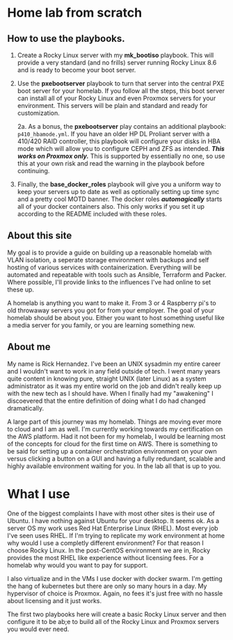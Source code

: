 # Home lab from scratch
## How to use the playbooks.

1. Create a Rocky Linux server with my **mk_bootiso** playbook.  This will provide a very standard (and no frills) server running Rocky Linux 8.6 and is ready to become your boot server.
2.  Use the **pxebootserver** playbook to turn that server into the central PXE boot server for your homelab. If you follow all the steps, this boot server can install all of your Rocky Linux and even Proxmox servers for your environment. This servers will be plain and standard and ready for customization.
    
    2a.  As a bonus, the **pxebootserver** play contains an additional playbook: ```p410_hbamode.yml```. If you have an older HP DL Proliant server with a 410/420 RAID controller, this playbook will configure your disks in HBA mode which will allow you to configure CEPH and ZFS as intended. ***This works on Proxmox only.***  This is supported by essentially no one, so use this at your own risk and read the warning in the playbook before continuing.
3.  Finally, the **base_docker_roles** playbook will give you a uniform way to keep your servers up to date as well as optionally setting up time sync and a pretty cool MOTD banner. The docker roles ***automagically*** starts all of your docker containers also.  This only works if you set it up according to the README included with these roles.

## About this site

My goal is to provide a guide on building up a reasonable homelab with VLAN isolation, a seperate storage environment with backups and self hosting of various services with containerization. Everything will be automated and repeatable with tools such as Ansible, Terraform and Packer. Where possible, I'll provide links to the influences I've had online to set these up.

A homelab is anything you want to make it. From 3 or 4 Raspberry pi's to old throwaway servers you got for from your employer.  The goal of your homelab should be about you.  Either you want to host something useful like a media server for you family, or you are learning something new.

## About me

My name is Rick Hernandez. I've been an UNIX sysadmin my entire career and I wouldn't want to work in any field outside of tech. 
I went many years quite content in knowing pure, straight UNIX (later Linux) as a system administrator as it was my entire world on 
the job and didn't really keep up with the new tech as I should have.  When I finally had my "awakening" I discoevered that the entire definition 
of doing what I do had changed dramatically.

A large part of this journey was my homelab. Things are moving ever more to cloud and I am as well. I'm currently working towards my certification 
on the AWS platform.  Had it not been for my homelab, I would be learning most of the concepts for cloud for the first time on AWS. There is something
to be said for setting up a container orchestration environment on your own versus clicking a button on a GUI and 
having a fully redundant, scalable and highly available environment waiting for you. In the lab all that is up to you.

# What I use

One of the biggest complaints I have with most other sites is their use of Ubuntu. I have nothing against Ubuntu for your desktop. It seems ok. As a server OS my work uses Red Hat Enterprise Linux (RHEL). Most every job I've seen uses RHEL. If I'm trying to replicate my work environment at home why would I use a completly different environment?  For that reason I choose Rocky Linux. In the post-CentOS environment we are in, Rocky provides the most RHEL like experience without licensing fees.  For a homelab why would you want to pay for support.

I also virtualize and in the VMs I use docker with docker swarm. I'm getting the hang of kubernetes but there are only so many hours in a day.  My hypervisor of choice is Proxmox. Again, no fees it's just free with no hassle about licensing and it just works.

The first two playbooks here will create a basic Rocky Linux server and then configure it to be ab;e to build all of the Rocky Linux and Proxmox servers you would ever need.

<!---
rickh1965/rickh1965 is a ✨ special ✨ repository because its `README.md` (this file) appears on your GitHub profile.
You can click the Preview link to take a look at your changes.
--->
